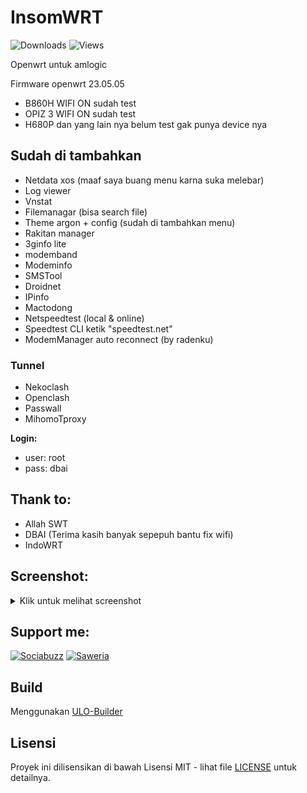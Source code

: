 # InsomWRT
![Downloads](https://img.shields.io/github/downloads/bobbyunknown/InsomWRT/total.svg)
![Views](https://komarev.com/ghpvc/?username=bobbyunknown&repo=InsomWRT)

Openwrt untuk amlogic

Firmware openwrt 23.05.05
- B860H WIFI ON sudah test
- OPIZ 3 WIFI ON sudah test
- H680P dan yang lain nya belum test gak punya device nya

## Sudah di tambahkan

- Netdata xos (maaf saya buang menu karna suka melebar)
- Log viewer
- Vnstat
- Filemanagar (bisa search file)
- Theme argon + config (sudah di tambahkan menu)
- Rakitan manager
- 3ginfo lite
- modemband
- Modeminfo
- SMSTool
- Droidnet
- IPinfo
- Mactodong
- Netspeedtest (local & online)
- Speedtest CLI ketik "speedtest.net"
- ModemManager auto reconnect (by radenku)

### Tunnel
- Nekoclash
- Openclash
- Passwall
- MihomoTproxy

**Login:**
- user: root
- pass: dbai

## Thank to:
- Allah SWT
- DBAI (Terima kasih banyak sepepuh bantu fix wifi)
- IndoWRT

## Screenshot:
<details>
<summary>Klik untuk melihat screenshot</summary>

![screenshot 1](img/Snag_b3a08e.png)
![screenshot 2](img/Snag_b3a0ec.png)
![screenshot 3](img/Snag_b3a15a.png)
![screenshot 4](img/Snag_b3a254.png)
![screenshot 5](img/Snag_b3a2f0.png)
![screenshot 6](img/Snag_b3a36d.png)
![screenshot 7](img/Snag_b3a409.png)

</details>

## Support me:

[![Sociabuzz](https://img.shields.io/badge/Sociabuzz-1DA1F2?style=for-the-badge&logo=sociabuzz&logoColor=white)](https://sociabuzz.com/bobbyunknown/tribe)
[![Saweria](https://img.shields.io/badge/Saweria-FFA500?style=for-the-badge&logo=saweria&logoColor=white)](https://saweria.co/bobbyunknown)

## Build
Menggunakan [ULO-Builder](https://github.com/armarchindo/ULO-Builder)
## Lisensi

Proyek ini dilisensikan di bawah Lisensi MIT - lihat file [LICENSE](LICENSE) untuk detailnya.
